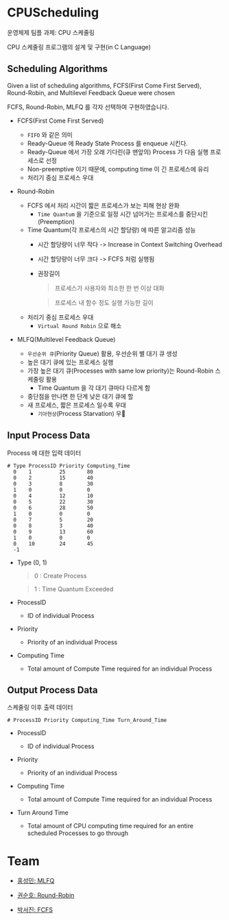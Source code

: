 # CPUScheduling
운영체제 팀플 과제: CPU 스케줄링

CPU 스케줄링 프로그램의 설계 및 구현(in C Language)

## Scheduling Algorithms
Given a list of scheduling algorithms, FCFS(First Come First Served), Round-Robin, and Multilevel Feedback Queue were chosen

FCFS, Round-Robin, MLFQ 를 각자 선택하여 구현하였습니다.

- FCFS(First Come First Served)
    - `FIFO` 와 같은 의미
    - Ready-Queue 에 Ready State Process 를 enqueue 시킨다. 
    - Ready-Queue 에서 가장 오래 기다린(큐 맨앞의) Process 가 다음 실행 프로세스로 선정
    - Non-preemptive 이기 때문에, computing time 이 긴 프로세스에 유리
    - 처리기 중심 프로세스 우대

- Round-Robin
    - FCFS 에서 처리 시간이 짧은 프로세스가 보는 피해 현상 완화
        - `Time Quantum` 을 기준으로 일정 시간 넘어가는 프로세스를 중단시킨(Preemption)
    - Time Quantum(각 프로세스의 시간 할당량) 에 따른 알고리즘 성능
        - 시간 할당량이 너무 작다 -> Increase in Context Switching Overhead 
        - 시간 할당량이 너무 크다 -> FCFS 처럼 실행됨
        - 권장길이
            > 프로세스가 사용자와 최소한 한 번 이상 대화 
            
            > 프로세스 내 함수 정도 실행 가능한 길이
    - 처리기 중심 프로세스 우대
        - `Virtual Round Robin` 으로 해소

- MLFQ(Multilevel Feedback Queue)
    - `우선순위 큐`(Priority Queue) 활용, 우선순위 별 대기 큐 생성
    - 높은 대기 큐에 있는 프로세스 실행
    - 가장 높은 대기 큐(Processes with same low priority)는 Round-Robin 스케줄링 활용
        - Time Quantum 을 각 대기 큐마다 다르게 함
    - 중단점을 만나면 한 단계 낮은 대기 큐에 할
    - 새 프로세스, 짧은 프로세스 일수록 우대
        - `기아현상`(Process Starvation) 우

## Input Process Data
Process 에 대한 입력 데이터
```
# Type ProcessID Priority Computing_Time
  0    1         25       80
  0    2         15       40
  0    3         8        30
  1    0         0        0
  0    4         12       10
  0    5         22       30
  0    6         28       50
  1    0         0        0
  0    7         5        20
  0    8         3        40
  0    9         13       60
  1    0         0        0
  0    10        24       45
  -1   
```
 - Type (0, 1)
    > 0 : Create Process
    
    > 1 : Time Quantum Exceeded

 - ProcessID
    - ID of individual Process

 - Priority
    - Priority of an individual Process

 - Computing Time
    - Total amount of Compute Time required for an individual Process

## Output Process Data
스케줄링 이후 출력 데이터
```
# ProcessID Priority Computing_Time Turn_Around_Time
```

 - ProcessID
    - ID of individual Process

 - Priority
    - Priority of an individual Process

 - Computing Time
    - Total amount of Compute Time required for an individual Process

 - Turn Around Time
    - Total amount of CPU computing time required for an entire scheduled Processes to go through

# Team
- [홍성민: MLFQ](https://github.com/KKodiac)

- [권순호: Round-Robin](https://github.com/tnsgh9603)

- [박서진: FCFS]()